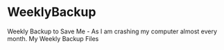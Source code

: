 # WeeklyBackup
Weekly Backup to Save Me - As I am crashing my computer almost every month.
My Weekly Backup Files
